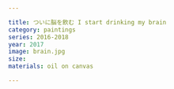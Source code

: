```yaml
---

title: ついに脳を飲む I start drinking my brain
category: paintings
series: 2016-2018
year: 2017
image: brain.jpg
size: 
materials: oil on canvas

---
```

